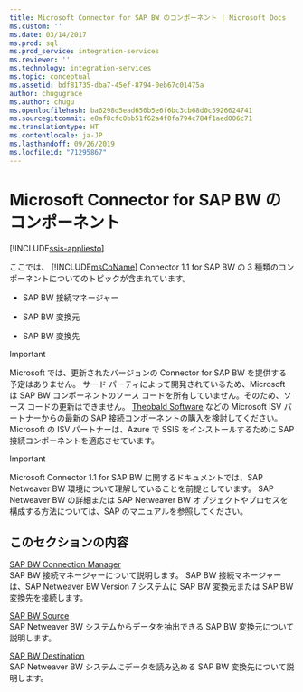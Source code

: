 ```yaml
---
title: Microsoft Connector for SAP BW のコンポーネント | Microsoft Docs
ms.custom: ''
ms.date: 03/14/2017
ms.prod: sql
ms.prod_service: integration-services
ms.reviewer: ''
ms.technology: integration-services
ms.topic: conceptual
ms.assetid: bdf81735-dba7-45ef-8794-0eb67c01475a
author: chugugrace
ms.author: chugu
ms.openlocfilehash: ba6298d5ead650b5e6f6bc3cb68d0c5926624741
ms.sourcegitcommit: e8af8cfc0bb51f62a4f0fa794c784f1aed006c71
ms.translationtype: HT
ms.contentlocale: ja-JP
ms.lasthandoff: 09/26/2019
ms.locfileid: "71295867"
---
```

# <a name="microsoft-connector-for-sap-bw-components"></a>Microsoft Connector for SAP BW のコンポーネント

[!INCLUDE[ssis-appliesto](../includes/ssis-appliesto-ssvrpluslinux-asdb-asdw-xxx.md)]


  ここでは、 [!INCLUDE[msCoName](../includes/msconame-md.md)] Connector 1.1 for SAP BW の 3 種類のコンポーネントについてのトピックが含まれています。  
  
-   SAP BW 接続マネージャー  
  
-   SAP BW 変換元  
  
-   SAP BW 変換先

> [!IMPORTANT]
> Microsoft では、更新されたバージョンの Connector for SAP BW を提供する予定はありません。 サード パーティによって開発されているため、Microsoft は SAP BW コンポーネントのソース コードを所有していません。そのため、ソース コードの更新はできません。 [Theobald Software](https://theobald-software.com/en/xtract-is-productinfo.html) などの Microsoft ISV パートナーからの最新の SAP 接続コンポーネントの購入を検討してください。 Microsoft の ISV パートナーは、Azure で SSIS をインストールするために SAP 接続コンポーネントを適応させています。

> [!IMPORTANT]  
>  Microsoft Connector 1.1 for SAP BW に関するドキュメントでは、SAP Netweaver BW 環境について理解していることを前提としています。 SAP Netweaver BW の詳細または SAP Netweaver BW オブジェクトやプロセスを構成する方法については、SAP のマニュアルを参照してください。  
  
## <a name="in-this-section"></a>このセクションの内容  
 [SAP BW Connection Manager](../integration-services/connection-manager/sap-bw-connection-manager.md)  
 SAP BW 接続マネージャーについて説明します。 SAP BW 接続マネージャーは、SAP Netweaver BW Version 7 システムに SAP BW 変換元または SAP BW 変換先を接続します。  
  
 [SAP BW Source](../integration-services/data-flow/sap-bw-source.md)  
 SAP Netweaver BW システムからデータを抽出できる SAP BW 変換元について説明します。  
  
 [SAP BW Destination](../integration-services/data-flow/sap-bw-destination.md)  
 SAP Netweaver BW システムにデータを読み込める SAP BW 変換先について説明します。  
  
  
